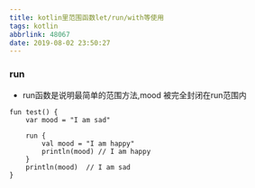```yaml
---
title: kotlin里范围函数let/run/with等使用
tags: kotlin
abbrlink: 48067
date: 2019-08-02 23:50:27
---
```


### run

-  run函数是说明最简单的范围方法,mood 被完全封闭在run范围内

```
fun test() {
    var mood = "I am sad"

    run {
        val mood = "I am happy"
        println(mood) // I am happy
    }
    println(mood)  // I am sad
}
```
<!-- more -->